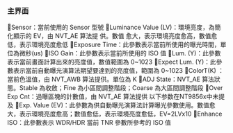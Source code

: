 ### 主界面
Sensor：當前使用的  Sensor 型號
Luminance Value (LV)：環境亮度，為簡化顯示的  EV，由  NVT_AE 算法提 供。數值 愈大，表示環境亮度愈高，數值愈低，表示環境亮度愈低
Exposure Time：此參數表示當前所使用的曝光時間，單位為微秒(us)
ISO Gain：此參數表示當前所使用的    ISO  值
Lum. (Y)：此參數表示當前畫面計算出來的亮度值，數值範圍為  0~1023
Expect Lum. (Y)：此參數表示當前自動曝光演算法期望要達到的亮度值，範圍為 0~1023
ColorT(K) ：當前色溫值，由  NVT_AWB 算法提供。單位為  K
ADJ State：NVT_AE 算法狀態。Stable 為收斂；Fine 為小區間調整階段；Coarse 為大區間調整階段
Over Exp Cnt：過曝區塊的計數值，由  NVT_AE 算法提供
以下参数在NT9856x中未提及
	Exp. Value (EV)：此參數為供自動曝光演算法計算曝光參數使用。數值愈大，表示環境亮度愈高；數值愈低，表示環境亮度愈低，EV=2LVx10
Enhance ISO：此參數表示 WDR/HDR 當前 TNR 參數所參考的    ISO  值


